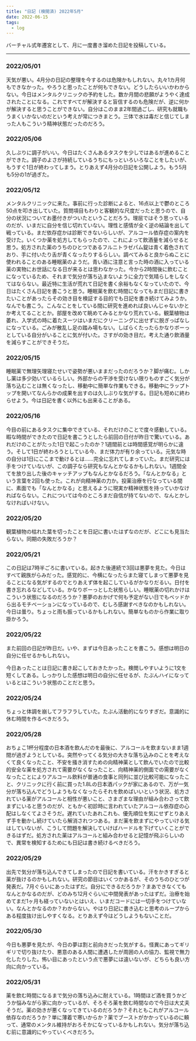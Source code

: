 ```yaml
---
title: "日記 (検閲済) 2022年5月"
date: 2022-06-15
tags:
  - log
---
```


バーチャル式年遷宮として、月に一度書き溜めた日記を投稿している。

---

### 2022/05/01
天気が悪い。4月分の日記の整理を今するのは危険かもしれない。丸々1カ月何もできなかった。やろうと思ったことが何もできない。どうしたらいいかわからない。今日はメンタルクリニックの予約をした。数か月間の悲願がようやく達成されたことになる。これですべてが解決すると盲信するのも危険だが、逆に何かが解決すると思うことができない。自分はこのまま2年間過ごし、研究も就職もうまくいかないのだという考えが常につきまとう。三体で水は毒だと信じてしまった人もこういう精神状態だったのだろう。
### 2022/05/06
久しぶりに調子がいい。今日はたくさんあるタスクを少しではあるが進めることができた。調子のよさが持続しているうちにもっといろいろなことをしたいが、もうすぐ1日が終わってしまう。とりあえず4月分の日記を公開しよう。もう5月も5分の1が過ぎた。
### 2022/05/12
メンタルクリニックに来た。事前に行った診断によると、16点以上で鬱のところ50点を叩き出していた。質問項目もわりと客観的な尺度だったと思うので、自分の状況についてお墨付きがついたということだろう。理屈ではそう思っているのだが、いまだに自分を信じ切れていない。理性と感情が全く逆の結論を出して戦っている。まだ依存症かは診断できないらしいが、アルコール依存症の案内を受けた。いくつか薬を処方してもらったので、これによって飲酒量を減らせると思う。処方された薬のうちのひとつであるフルニトラゼパム錠は青く着色されており、手に付いたり舌が青くなったりするらしい。調べてみると良からぬことに使われることのある睡眠薬のようだ。青い酒に注意と言った時の酒に入っている薬の実物にお世話になる日が来るとは思わなかった。今から2時間後に飲むことになっているため、それまで気分が落ち込まないように全力で気晴らしをしなくてはならない。最近特に生活が荒れて日記を書く余裕もなくなっていたので、今日はたくさん日記を書こうと思う。睡眠薬を飲む時間になってもまだ日記に書きたいことがあったらその効き目を検証する目的でも日記を書き続けてみようか。なんでも書こう。こんなことをしている間に研究を進めれば良いんじゃないかとか考えてることとか。部屋を改めて眺めてみるとかなり荒れている。観葉植物は萎れ、入学式の時に着たスーツはいまだにクリーニングに出せずに脱ぎっぱなしになっている。ごみが散乱し足の踏み場もない。しばらくたったらかなりボーっとしている自分がいることに気が付いた。さすがの効き目だ。考えた通り飲酒量を減らすことができそうだ。
### 2022/05/15
睡眠薬で無理矢理寝たせいで姿勢が悪いままだったのだろうか？脚が痛む。しかし薬は多少効いているらしい。外部からの干渉を受けない限りものすごく気分が落ち込むことは無くなったし、移動中に簡単な作業もできる。移動中にラップトップを開いてなんらかの成果を出すのは久しぶりな気がする。日記も短めに終わらせよう。今は日記を書く以外にも出来ることがある。
### 2022/05/16
今目の前にあるタスクに集中できている、それだけのことで度々感動している。暇な時間ができたので日記を書こうとしたら前回の日付が昨日で驚いている。あれだけのことがたった1日で起こったのか？1週間前とは時間感覚が明らかに違う。そして1日が終わろうとしている今、まだ体力が有り余っている。元気な時の自分は1日にここまで動けるとは……完全に忘れてしまっていた。まだ研究には手をつけていないが、この調子なら研究もなんとかなるかもしれない。1週間全てを放り出した後のキャッチアップもなんとかなるだろう。「なんとかなる」という言葉を2回も使った。これが向精神薬の力か。投薬治療を行なっている間に、素面でも「なんとかなる」と思えるように現実か精神状態を持っていかなければならない。これについては今のところまだ自信が持てないので、なんとかしなければいけない。
### 2022/05/20
観葉植物の枯れた葉を切ったことを日記に書いたはずなのだが、どこにも見当たらない。同期の失敗だろうか？
### 2022/05/21
この日記は7時半ごろに書いている。起きた後連続で3回は悪夢を見た。今日はすべて親族がらみだった。感覚的に、今横になったらまた寝てしまって悪夢を見ることになる気がするのでとりあえず体を起こしているがかなりだるい。日付を書き忘れるなどしている。かなりボーっとした状態らしい。睡眠薬の切れかけはこういう状態になるのだろうか？悪夢のおかげで何も予定がない日でもベッドから出るモチベーションになっているので、むしろ感謝すべきなのかもしれない。今日は曇り。ちょっと雨も振っているかもしれない。簡単なものから作業に取り掛かろう。
### 2022/05/22
また前回の日記が昨日だ。いや、まずは今日あったことを書こう。感想は明日の自分に任せるかもしれない。

今日あったことは日記に書き起こしておきたかった。検閲しやすいように1文を短くしてある。しっかりした感想は明日の自分に任せるが、たぶんハイになっているとはこういう状態のことだと思う。
### 2022/05/24
ちょっと体調を崩してフラフラしていた。たぶん活動的になりすぎだ。意識的に休む時間を作るべきだろう。
### 2022/05/28
おちょこ1杯分程度の日本酒を飲んだのを最後に、アルコールを飲まないまま1週間が過ぎようとしている。突然やってくる気分の大きな落ち込みのことを考えなくて良くなったこと、不安を掻き消すための向精神薬として飲んでいたので比較的安全な薬を処方されて需要がなくなったこと、向精神薬的側面での需要がなくなったことによりアルコール飲料が普通の食事と同列に並び比較可能になったこと、クリニックに行く前に買った1.8Lの日本酒パックが家にあるので、万が一気分が落ち込んでどうしようもなくなったらそれを飲めばいいという状況、処方されている薬がアルコールと相性が悪いこと、さまざまな理由が組み合わさって飲まずにいると思うのだが、ともかく初診時に言われていたアルコール依存症の心配はしなくてよさそうだ。遅れていたあれこれも、優先順位を気にせずとりあえず手を動かし続けていたら解消されつつある。まだ薬を飲まずにやっていける気はしていないが、こうして問題を解決していけばハードルを下げていくことができるはずだ。処方された薬はアルコールと組み合わせると記憶が飛ぶらしいので、異常を検知するためにも日記は書き続けるべきだろう。
### 2022/05/29
出先で気分が落ち込んできてしまったので日記を書いている。汗をかきすぎると薬が抜けるのかもしれない。研究の節目はいくつかあるが、そのうちのひとつが発表だ。7月ぐらいにあったはずだ。自分にできるだろうか？まあできなくてもなんとかなるのだが、どのみち12月ぐらいに中間発表があったはずだ。治療を始めてまだ1ヶ月も経っていないとはいえ、いまだコードには一切手をつけていない。なんとかなるのか？わからない。やはり日記に書き込むと思考のループからある程度抜け出しやすくなる。とりあえず今はどうしようもないことだ。
### 2022/05/30
今日も悪夢を見たが、今日の夢は割と前向きだった気がする。怪異にあってギリギリで切り抜けたり、悪意のある人間に遭遇したが周囲の人の協力、監視で無力化したりした。怖い目にあったという点で悪夢には違いないが、どちらも良い方向に向かっている。
### 2022/05/31
薬を飲む時間になるまで気分の落ち込みに耐えている。1時間ほど酒を買うかどうか悩みながら家に向かっているが、そろそろ薬を飲む時間なので今日は大丈夫そうだ。薬の効きが悪くなってきているのだろうか？それともこれがアルコール依存なのだろうか？単に薄着で寒いからか？薬でブーストがかかっているのに頼って、通常のメンタル維持がおろそかになっているかもしれない。気分が落ち込む前に意識的にやっていくべきだろう。